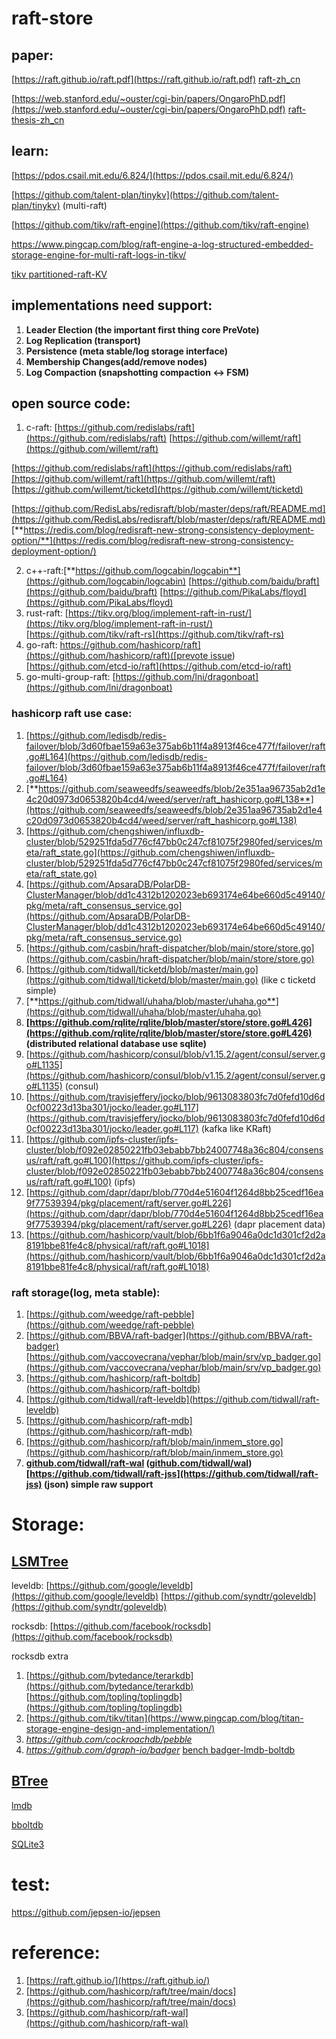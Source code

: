 # raft-store

## paper:

[https://raft.github.io/raft.pdf](https://raft.github.io/raft.pdf)  [raft-zh_cn](https://github.com/maemual/raft-zh_cn/blob/master/raft-zh_cn.md)

[https://web.stanford.edu/~ouster/cgi-bin/papers/OngaroPhD.pdf](https://web.stanford.edu/~ouster/cgi-bin/papers/OngaroPhD.pdf) [raft-thesis-zh_cn](https://github.com/OneSizeFitsQuorum/raft-thesis-zh_cn/blob/master/raft-thesis-zh_cn.md)


## learn:

[https://pdos.csail.mit.edu/6.824/](https://pdos.csail.mit.edu/6.824/)

[https://github.com/talent-plan/tinykv](https://github.com/talent-plan/tinykv) (multi-raft)

[https://github.com/tikv/raft-engine](https://github.com/tikv/raft-engine)

https://www.pingcap.com/blog/raft-engine-a-log-structured-embedded-storage-engine-for-multi-raft-logs-in-tikv/

[tikv partitioned-raft-KV](https://github.com/tikv/tikv/issues/12842)


## implementations need support:

1. **Leader Election (the important first thing core PreVote)**
2. **Log Replication (transport)**
3. **Persistence (meta stable/log storage interface)**
4. **Membership Changes(add/remove nodes)**
5. **Log Compaction (snapshotting compaction <-> FSM)**

## open source code:

1. c-raft: [https://github.com/redislabs/raft](https://github.com/redislabs/raft) [https://github.com/willemt/raft](https://github.com/willemt/raft)

 [https://github.com/redislabs/raft](https://github.com/redislabs/raft)[https://github.com/willemt/raft](https://github.com/willemt/raft) [https://github.com/willemt/ticketd](https://github.com/willemt/ticketd)

[https://github.com/RedisLabs/redisraft/blob/master/deps/raft/README.md](https://github.com/RedisLabs/redisraft/blob/master/deps/raft/README.md) [**https://redis.com/blog/redisraft-new-strong-consistency-deployment-option/**](https://redis.com/blog/redisraft-new-strong-consistency-deployment-option/)

2. c++-raft:[**https://github.com/logcabin/logcabin**](https://github.com/logcabin/logcabin) [https://github.com/baidu/braft](https://github.com/baidu/braft) [https://github.com/PikaLabs/floyd](https://github.com/PikaLabs/floyd)
3. rust-raft: [https://tikv.org/blog/implement-raft-in-rust/](https://tikv.org/blog/implement-raft-in-rust/) [https://github.com/tikv/raft-rs](https://github.com/tikv/raft-rs)
4. go-raft: [https://github.com/hashicorp/raft](https://github.com/hashicorp/raft)([prevote issue](https://github.com/hashicorp/raft/issues/31))   [https://github.com/etcd-io/raft](https://github.com/etcd-io/raft)
5. go-multi-group-raft: [https://github.com/lni/dragonboat](https://github.com/lni/dragonboat)

### hashicorp raft  use case:

1. [https://github.com/ledisdb/redis-failover/blob/3d60fbae159a63e375ab6b11f4a8913f46ce477f/failover/raft.go#L164](https://github.com/ledisdb/redis-failover/blob/3d60fbae159a63e375ab6b11f4a8913f46ce477f/failover/raft.go#L164)
2. [**https://github.com/seaweedfs/seaweedfs/blob/2e351aa96735ab2d1e4c20d0973d0653820b4cd4/weed/server/raft_hashicorp.go#L138**](https://github.com/seaweedfs/seaweedfs/blob/2e351aa96735ab2d1e4c20d0973d0653820b4cd4/weed/server/raft_hashicorp.go#L138)
3. [https://github.com/chengshiwen/influxdb-cluster/blob/529251fda5d776cf47bb0c247cf81075f2980fed/services/meta/raft_state.go](https://github.com/chengshiwen/influxdb-cluster/blob/529251fda5d776cf47bb0c247cf81075f2980fed/services/meta/raft_state.go)
4. [https://github.com/ApsaraDB/PolarDB-ClusterManager/blob/dd1c4312b1202023eb693174e64be660d5c49140/pkg/meta/raft_consensus_service.go](https://github.com/ApsaraDB/PolarDB-ClusterManager/blob/dd1c4312b1202023eb693174e64be660d5c49140/pkg/meta/raft_consensus_service.go)
5. [https://github.com/casbin/hraft-dispatcher/blob/main/store/store.go](https://github.com/casbin/hraft-dispatcher/blob/main/store/store.go)
6. [https://github.com/tidwall/ticketd/blob/master/main.go](https://github.com/tidwall/ticketd/blob/master/main.go) (like c ticketd simple)
7. [**https://github.com/tidwall/uhaha/blob/master/uhaha.go**](https://github.com/tidwall/uhaha/blob/master/uhaha.go)
8. **[https://github.com/rqlite/rqlite/blob/master/store/store.go#L426](https://github.com/rqlite/rqlite/blob/master/store/store.go#L426) (distributed relational database use sqlite)**
9. [https://github.com/hashicorp/consul/blob/v1.15.2/agent/consul/server.go#L1135](https://github.com/hashicorp/consul/blob/v1.15.2/agent/consul/server.go#L1135) (consul)
10. [https://github.com/travisjeffery/jocko/blob/9613083803fc7d0fefd10d6d0cf00223d13ba301/jocko/leader.go#L117](https://github.com/travisjeffery/jocko/blob/9613083803fc7d0fefd10d6d0cf00223d13ba301/jocko/leader.go#L117) (kafka like KRaft)
11. [https://github.com/ipfs-cluster/ipfs-cluster/blob/f092e02850221fb03ebabb7bb24007748a36c804/consensus/raft/raft.go#L100](https://github.com/ipfs-cluster/ipfs-cluster/blob/f092e02850221fb03ebabb7bb24007748a36c804/consensus/raft/raft.go#L100) (ipfs)
12. [https://github.com/dapr/dapr/blob/770d4e51604f1264d8bb25cedf16ea9f77539394/pkg/placement/raft/server.go#L226](https://github.com/dapr/dapr/blob/770d4e51604f1264d8bb25cedf16ea9f77539394/pkg/placement/raft/server.go#L226) (dapr placement data)
13. [https://github.com/hashicorp/vault/blob/6bb1f6a9046a0dc1d301cf2d2a8191bbe81fe4c8/physical/raft/raft.go#L1018](https://github.com/hashicorp/vault/blob/6bb1f6a9046a0dc1d301cf2d2a8191bbe81fe4c8/physical/raft/raft.go#L1018)

### raft storage(log, meta stable):

1. [https://github.com/weedge/raft-pebble](https://github.com/weedge/raft-pebble)
2. [https://github.com/BBVA/raft-badger](https://github.com/BBVA/raft-badger) [https://github.com/vaccovecrana/vephar/blob/main/srv/vp_badger.go](https://github.com/vaccovecrana/vephar/blob/main/srv/vp_badger.go)
3. [https://github.com/hashicorp/raft-boltdb](https://github.com/hashicorp/raft-boltdb) 
4. [https://github.com/tidwall/raft-leveldb](https://github.com/tidwall/raft-leveldb)
5. [https://github.com/hashicorp/raft-mdb](https://github.com/hashicorp/raft-mdb)
6. [https://github.com/hashicorp/raft/blob/main/inmem_store.go](https://github.com/hashicorp/raft/blob/main/inmem_store.go)
7. **[github.com/tidwall/raft-wal](http://github.com/tidwall/raft-wal) ([github.com/tidwall/wal](http://github.com/tidwall/wal))  [https://github.com/tidwall/raft-jss](https://github.com/tidwall/raft-jss) (json) simple raw support** 

# Storage:

## [LSMTree](https://en.wikipedia.org/wiki/Log-structured_merge-tree)

leveldb: [https://github.com/google/leveldb](https://github.com/google/leveldb) [https://github.com/syndtr/goleveldb](https://github.com/syndtr/goleveldb)

rocksdb: [https://github.com/facebook/rocksdb](https://github.com/facebook/rocksdb)

rocksdb extra

1. [https://github.com/bytedance/terarkdb](https://github.com/bytedance/terarkdb)  [https://github.com/topling/toplingdb](https://github.com/topling/toplingdb)
2. [https://github.com/tikv/titan](https://www.pingcap.com/blog/titan-storage-engine-design-and-implementation/)
3. *https://github.com/cockroachdb/pebble*
4. *https://github.com/dgraph-io/badger* <u>[bench badger-lmdb-boltdb](https://dgraph.io/blog/post/badger-lmdb-boltdb/)</u>

## [BTree](https://en.wikipedia.org/wiki/B%2B_tree)

[lmdb](https://www.symas.com/lmdb)

[bboltdb](https://github.com/etcd-io/bbolt)

[SQLite3](https://www.sqlite.org/arch.html)


# test:
https://github.com/jepsen-io/jepsen

# reference:

1. [https://raft.github.io/](https://raft.github.io/)
2. [https://github.com/hashicorp/raft/tree/main/docs](https://github.com/hashicorp/raft/tree/main/docs)
3. [https://github.com/hashicorp/raft-wal](https://github.com/hashicorp/raft-wal)
